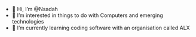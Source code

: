 - 👋 Hi, I’m @Nsadah
- 👀 I’m interested in things to do with Computers and emerging technologies
- 🌱 I’m currently learning coding software with an organisation called ALX


<!---
Nsadah/Nsadah is a ✨ special ✨ repository because its `README.md` (this file) appears on your GitHub profile.
You can click the Preview link to take a look at your changes.
--->
